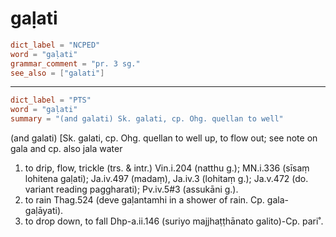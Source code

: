 # gaḷati

``` toml
dict_label = "NCPED"
word = "gaḷati"
grammar_comment = "pr. 3 sg."
see_also = ["galati"]
```

--------------------

``` toml
dict_label = "PTS"
word = "gaḷati"
summary = "(and galati) Sk. galati, cp. Ohg. quellan to well"
```

(and galati) [Sk. galati, cp. Ohg. quellan to well up, to flow out; see note on gala and cp. also jala water

1. to drip, flow, trickle (trs. & intr.) Vin.i.204 (natthu g.); MN.i.336 (sīsaṃ lohitena gaḷati); Ja.iv.497 (madaṃ), Ja.iv.3 (lohitaṃ g.); Ja.v.472 (do. variant reading paggharati); Pv.iv.5#3 (assukāni g.).
2. to rain Thag.524 (deve gaḷantamhi in a shower of rain. Cp. gala\-gaḷāyati).
3. to drop down, to fall Dhp\-a.ii.146 (suriyo majjhaṭṭhānato galito)\-Cp. pari˚.

